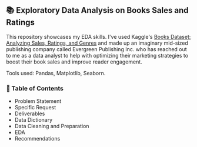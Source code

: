 ## :books: Exploratory Data Analysis on Books Sales and Ratings
This repository showcases my EDA skills. I've used Kaggle's [Books Dataset: Analyzing Sales, Ratings, and Genres](https://www.kaggle.com/datasets/thedevastator/books-sales-and-ratings) and made up an imaginary mid-sized publishing company called Evergreen Publishing Inc. who has reached out to me as a data analyst to help with optimizing their marketing strategies to boost their book sales and improve reader engagement.

Tools used: Pandas, Matplotlib, Seaborn.

### :pushpin: Table of Contents
- Problem Statement
- Specific Request
- Deliverables
- Data Dictionary
- Data Cleaning and Preparation
- EDA
- Recommendations
